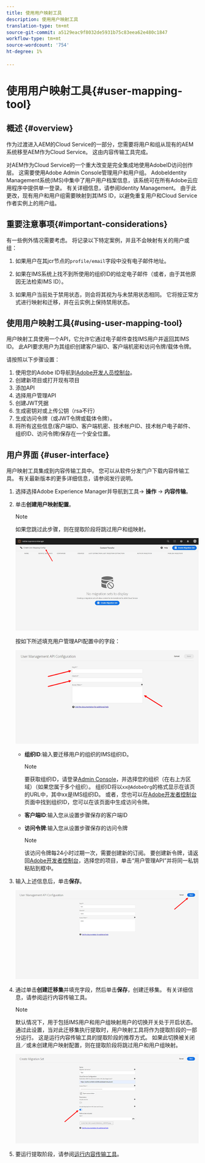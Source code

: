 ```yaml
---
title: 使用用户映射工具
description: 使用用户映射工具
translation-type: tm+mt
source-git-commit: a5129eac9f8032de5931b75c83eea62e480c1847
workflow-type: tm+mt
source-wordcount: '754'
ht-degree: 1%

---
```



# 使用用户映射工具{#user-mapping-tool}

## 概述 {#overview}

作为过渡进入AEM的Cloud Service的一部分，您需要将用户和组从现有的AEM系统移至AEM作为Cloud Service。 这由内容传输工具完成。

对AEM作为Cloud Service的一个重大改变是完全集成地使用AdobeID访问创作层。  这需要使用Adobe Admin Console管理用户和用户组。 AdobeIdentity Management系统(IMS)中集中了用户用户档案信息，该系统可在所有Adobe云应用程序中提供单一登录。 有关详细信息，请参阅Identity Management。 由于此更改，现有用户和用户组需要映射到其IMS ID，以避免重复用户和Cloud Service作者实例上的用户组。

## 重要注意事项{#important-considerations}

有一些例外情况需要考虑。 将记录以下特定案例，并且不会映射有关的用户或组：

1. 如果用户在其jcr节点的`profile/email`字段中没有电子邮件地址。

1. 如果在IMS系统上找不到所使用的组织ID的给定电子邮件（或者，由于其他原因无法检索IMS ID）。

1. 如果用户当前处于禁用状态，则会将其视为与未禁用状态相同。  它将按正常方式进行映射和迁移，并在云实例上保持禁用状态。

## 使用用户映射工具{#using-user-mapping-tool}

用户映射工具使用一个API，它允许它通过电子邮件查找IMS用户并返回其IMS ID。 此API要求用户为其组织创建客户端ID、客户端机密和访问令牌/载体令牌。

请按照以下步骤设置：

1. 使用您的Adobe ID导航到[Adobe开发人员控制台](https://console.adobe.io)。
1. 创建新项目或打开现有项目
1. 添加API
1. 选择用户管理API
1. 创建JWT凭据
1. 生成密钥对或上传公钥（rsa不行）
1. 生成访问令牌（或JWT令牌或载体令牌）。
1. 将所有这些信息(客户端ID、客户端机密、技术帐户ID、技术帐户电子邮件、组织ID、访问令牌)保存在一个安全位置。

## 用户界面 {#user-interface}

用户映射工具集成到内容传输工具中。 您可以从软件分发门户下载内容传输工具。 有关最新版本的更多详细信息，请参阅发行说明。

1. 选择选择Adobe Experience Manager并导航到工具-> **操作** -> **内容传输**。
1. 单击&#x200B;**创建用户映射配置**。

   >[!NOTE]
   >如果您跳过此步骤，则在提取阶段将跳过用户和组映射。

   ![图像](/help/move-to-cloud-service/content-transfer-tool/assets-user-mapping/user-mapping-1.png)

   按如下所述填充用户管理API配置中的字段：

   ![图像](/help/move-to-cloud-service/content-transfer-tool/assets-user-mapping/user-mapping-2.png)

   * **组织ID**:输入要迁移用户的组织的IMS组织ID。

      >[!NOTE]
      >要获取组织ID，请登录[Admin Console](https://adminconsole.adobe.com/)，并选择您的组织（在右上方区域）（如果您属于多个组织）。 组织ID将以`xx@AdobeOrg`的格式显示在该页的URL中，其中xx是IMS组织ID。  或者，您也可以在[Adobe开发者控制台](https://console.adobe.io)页面中找到组织ID，您可以在该页面中生成访问令牌。

   * **客户端ID**:输入您从设置步骤保存的客户端ID

   * **访问令牌**:输入您从设置步骤保存的访问令牌

      >[!NOTE]
      >该访问令牌每24小时过期一次，需要创建新的订阅。 要创建新令牌，请返回[Adobe开发者控制台](https://console.adobe.io)，选择您的项目，单击“用户管理API”并将同一私钥粘贴到框中。

1. 输入上述信息后，单击&#x200B;**保存**。

   ![图像](/help/move-to-cloud-service/content-transfer-tool/assets-user-mapping/user-mapping-3.png)


1. 通过单击&#x200B;**创建迁移集**&#x200B;并填充字段，然后单击&#x200B;**保存**，创建迁移集。 有关详细信息，请参阅运行内容传输工具。

   >[!NOTE]
   >默认情况下，用于包括IMS用户和用户组映射用户的切换开关处于开启状态。 通过此设置，当对此迁移集执行提取时，用户映射工具将作为提取阶段的一部分运行。 这是运行内容传输工具的提取阶段的推荐方式。 如果此切换被关闭且／或未创建用户映射配置，则在提取阶段将跳过用户和用户组映射。

   ![图像](/help/move-to-cloud-service/content-transfer-tool/assets-user-mapping/user-mapping-4.png)

1. 要运行提取阶段，请参阅[运行内容传输工具](https://experienceleague.adobe.com/docs/experience-manager-cloud-service/moving/cloud-migration/content-transfer-tool/using-content-transfer-tool.html?lang=en#running-tool)。



